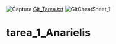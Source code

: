 ![Captura](https://user-images.githubusercontent.com/115891490/201484482-acaa163e-c07d-416d-9117-23ff338301e2.PNG)
[Git_Tarea.txt](https://github.com/Anarielis/tarea_1_Anarielis/files/9995438/Git_Tarea.txt)
![GitCheatSheet_1](https://user-images.githubusercontent.com/115891490/201484489-d63c8137-7b6c-4231-8a6d-e1cce7848f6f.png)
# tarea_1_Anarielis
